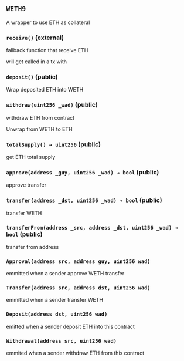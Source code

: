 ## `WETH9`

A wrapper to use ETH as collateral

### `receive()` (external)

fallback function that receive ETH

will get called in a tx with

### `deposit()` (public)

Wrap deposited ETH into WETH

### `withdraw(uint256 _wad)` (public)

withdraw ETH from contract

Unwrap from WETH to ETH

### `totalSupply() → uint256` (public)

get ETH total supply

### `approve(address _guy, uint256 _wad) → bool` (public)

approve transfer

### `transfer(address _dst, uint256 _wad) → bool` (public)

transfer WETH

### `transferFrom(address _src, address _dst, uint256 _wad) → bool` (public)

transfer from address

### `Approval(address src, address guy, uint256 wad)`

emmitted when a sender approve WETH transfer

### `Transfer(address src, address dst, uint256 wad)`

emmitted when a sender transfer WETH

### `Deposit(address dst, uint256 wad)`

emitted when a sender deposit ETH into this contract

### `Withdrawal(address src, uint256 wad)`

emmited when a sender withdraw ETH from this contract
